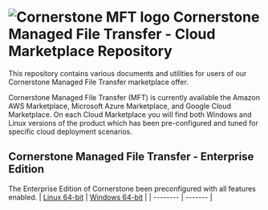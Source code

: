 # <img src="https://southrivertech.com/software/nextgen/cornerstone/cornerstone48.png" alt="Cornerstone MFT logo"> Cornerstone Managed File Transfer - Cloud Marketplace Repository</img>

This repository contains various documents and utilities for users of our Cornerstone Managed File Transfer marketplace offer. 

Cornerstone Managed File Transfer (MFT) is currently available the Amazon AWS Marketplace, Microsoft Azure Marketplace, and Google Cloud Marketplace. On
each Cloud Marketplace you will find both Windows and Linux versions of the product which has been pre-configured and tuned for specific cloud deployment scenarios.

## Cornerstone Managed File Transfer - Enterprise Edition

The Enterprise Edition of Cornerstone been preconfigured with all features enabled.
| [Linux 64-bit](https://github.com/southrivertech/cornerstone.pub/tree/main/cloud-marketplace/linux-x64) | [Windows 64-bit](https://github.com/southrivertech/cornerstone.pub/tree/main/cloud-marketplace/win-x64) |
| -------- | ------- |



